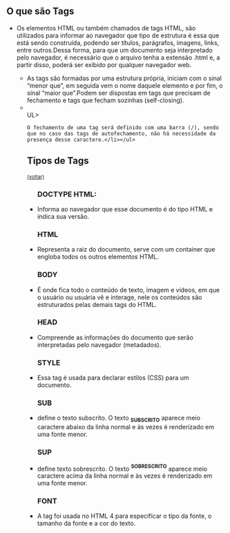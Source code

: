 

<h2 id="O que são Tags"> O que são Tags </h2>
<ul> 
    <li>Os elementos HTML ou também chamados de tags HTML, são utilizados para informar ao navegador que tipo de estrutura é essa que está sendo construída, podendo ser títulos, parágrafos, imagens, links, entre outros.Dessa forma, para que um documento seja interpretado pelo navegador, é necessário que o arquivo tenha a extensão .html e, a partir disso, poderá ser exibido por qualquer navegador web.</li> 
  
   <ul><li>As tags são formadas por uma estrutura própria, iniciam com o sinal “menor que”, em seguida vem o nome daquele elemento e por fim, o sinal “maior que”.Podem ser dispostas em tags que precisam de fechamento e tags que fecham sozinhas (self-closing).<LI></LI>UL>

    O fechamento de uma tag será definido com uma barra (/), sendo que no caso das tags de autofechamento, não há necessidade da presença desse caractere.</li></ul>
   
   <h2 id="Tipos de Tags">Tipos de Tags</h2> 
   <small><a href="#início"> (voltar) </a></small>  
   <UL>
   <h3><strong>DOCTYPE HTML: </strong></h3><LI>Informa ao navegador que esse documento é do tipo HTML e indica sua versão.</LI>
 <H3>HTML</H3> <Li>Representa a raiz do documento, serve com um container que engloba todos os outros elementos HTML.</Li>
<H3>BODY</H3><LI>É onde fica todo o conteúdo de texto, imagem e vídeos, em que o usuário ou usuária vê e interage, nele os conteúdos são estruturados pelas demais tags do HTML.</LI>
<h3>HEAD</h3> <LI>Compreende as informações do documento que serão interpretadas pelo navegador (metadados).</LI>
<h3>STYLE</h3><LI>Essa tag é usada para declarar estilos (CSS) para um documento.</LI>
<H3>SUB</H3><LI>define o texto subscrito. O texto <strong><SUB>SUBSCRITO</SUB></strong> aparece meio caractere abaixo da linha normal e às vezes é renderizado em uma fonte menor.</LI> 
<H3>SUP</H3><LI> define texto sobrescrito. O texto <strong><sup>SOBRESCRITO</sup></strong> aparece meio caractere acima da linha normal e às vezes é renderizado em uma fonte menor.</LI>
<H3>FONT</H3><LI> A tag foi usada no HTML 4 para especificar o tipo da fonte, o tamanho da fonte e a cor do texto.</LI>
   
   


</UL>
